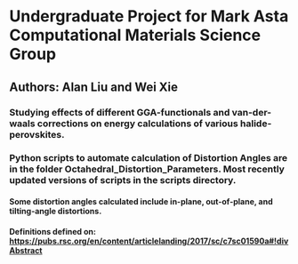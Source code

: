# Undergraduate Project for Mark Asta Computational Materials Science Group
## Authors: Alan Liu and Wei Xie
### Studying effects of different GGA-functionals and van-der-waals corrections on energy calculations of various halide-perovskites.
### Python scripts to automate calculation of Distortion Angles are in the folder Octahedral_Distortion_Parameters. Most recently updated versions of scripts in the scripts directory. 
#### Some distortion angles calculated include in-plane, out-of-plane, and tilting-angle distortions.
#### Definitions defined on: https://pubs.rsc.org/en/content/articlelanding/2017/sc/c7sc01590a#!divAbstract
